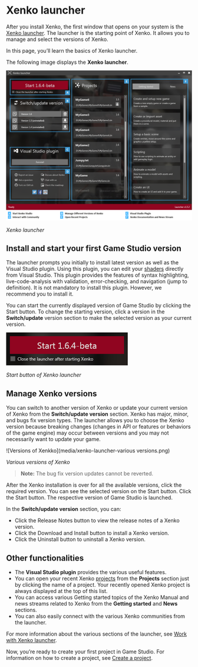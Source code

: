 # Xenko launcher

After you install Xenko, the first window that opens on your system is the [Xenko launcher](xref:xenko-launcher). The launcher is the starting point of Xenko. It allows you to manage and select the versions of Xenko.

In this page, you’ll learn the basics of Xenko launcher.

The following image displays the **Xenko launcher**.

   ![Xenko launcher interface](media/xenko-launcher-interface.png)

   *Xenko launcher*
	
## Install and start your first Game Studio version

The launcher prompts you initially to install latest version as well as the Visual Studio plugin. Using this plugin, you can edit your [shaders](xref:shaders) directly from Visual Studio. This plugin provides the features of syntax highlighting, live-code-analysis with validation, error-checking, and navigation (jump to definition). It is not mandatory to install this plugin. However, we recommend you to install it.

You can start the currently displayed version of Game Studio by clicking the Start button. To change the starting version, click a version in the **Switch/update** version section to make the selected version as your current version.
 
 ![Start button](media/xenko-launcher-start-button.png)
 
 _Start button of Xenko launcher_

## Manage Xenko versions

You can switch to another version of Xenko or update your current version of Xenko from the **Switch/update version** section. Xenko has major, minor, and bugs fix version types. The launcher allows you to choose the Xenko version because breaking changes (changes in API or features or behaviors of the game engine) may occur between versions and you may not necessarily want to update your game.
 
 ![Versions of Xenkko](media/xenko-launcher-various versions.png)
 
 _Various versions of Xenko_
 
>**Note:** The bug fix version updates cannot be reverted.

After the Xenko installation is over for all the available versions, click the required version. You can see the selected version on the Start button. Click the Start button. The respective version of Game Studio is launched.

In the **Switch/update version** section, you can:

 * Click the Release Notes button to view the release notes of a Xenko version.
 * Click the Download and Install button to install a Xenko version.
 * Click the Uninstall button to uninstall a Xenko version.

## Other functionalities

 * The **Visual Studio plugin** provides the various useful features. 
 * You can open your recent Xenko [projects](xref:project) from the **Projects** section just by clicking the name of a project. Your recently opened Xenko project is always displayed at the top of this list.
 * You can access various Getting started topics of the Xenko Manual and news streams related to Xenko from the **Getting started** and **News** sections.
 * You can also easily connect with the various Xenko communities from the launcher.

For more information about the various sections of the launcher, see [Work with Xenko launcher](xenko-launcher/work-with-xenko-launcher.md).

Now, you’re ready to create your first project in Game Studio. For information on how to create a project, see [Create a project](create-project.md).
